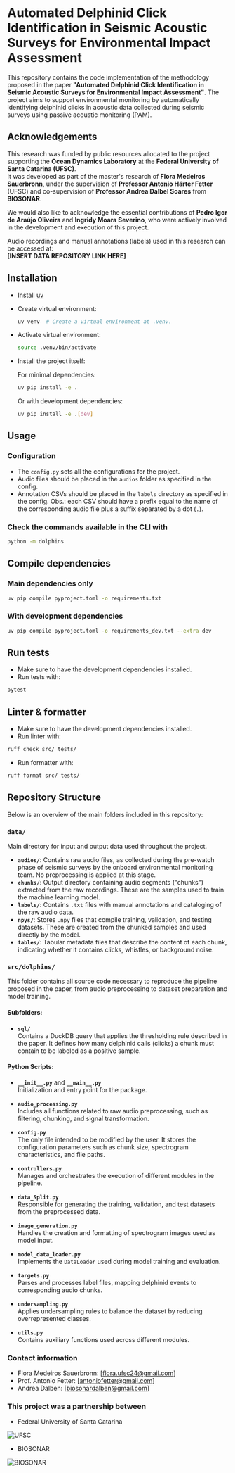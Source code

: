 # Automated Delphinid Click Identification in Seismic Acoustic Surveys for Environmental Impact Assessment

This repository contains the code implementation of the methodology proposed in the paper **"Automated Delphinid Click Identification in Seismic Acoustic Surveys for Environmental Impact Assessment"**. The project aims to support environmental monitoring by automatically identifying delphinid clicks in acoustic data collected during seismic surveys using passive acoustic monitoring (PAM).

## Acknowledgements

This research was funded by public resources allocated to the project supporting the **Ocean Dynamics Laboratory** at the **Federal University of Santa Catarina (UFSC)**.  
It was developed as part of the master's research of **Flora Medeiros Sauerbronn**, under the supervision of **Professor Antonio Härter Fetter** (UFSC) and co-supervision of **Professor Andrea Dalbel Soares** from **BIOSONAR**.

We would also like to acknowledge the essential contributions of **Pedro Igor de Araújo Oliveira** and **Ingridy Moara Severino**, who were actively involved in the development and execution of this project.

Audio recordings and manual annotations (labels) used in this research can be accessed at:  
**[INSERT DATA REPOSITORY LINK HERE]**

## Installation

* Install [uv](https://github.com/astral-sh/uv?tab=readme-ov-file#getting-started)
* Create virtual environment:
    ```bash
    uv venv  # Create a virtual environment at .venv.
    ```
* Activate virtual environment:
    ```bash
    source .venv/bin/activate
    ```
* Install the project itself:

    For minimal dependencies:
    ```bash
    uv pip install -e .
    ```
    Or with development dependencies:
    ```bash
    uv pip install -e .[dev]
    ```

## Usage

### Configuration
* The `config.py` sets all the configurations for the project.
* Audio files should be placed in the `audios` folder as specified in the config.
* Annotation CSVs should be placed in the `labels` directory as specified in the config. Obs.: each CSV should have a prefix equal to the name of the corresponding audio file plus a suffix separated by a dot (`.`).

### Check the commands available in the CLI with
```bash
python -m dolphins
```

## Compile dependencies

### Main dependencies only
```bash
uv pip compile pyproject.toml -o requirements.txt
```

### With development dependencies
```bash
uv pip compile pyproject.toml -o requirements_dev.txt --extra dev
```

## Run tests

* Make sure to have the development dependencies installed.
* Run tests with:
```bash
pytest
```

## Linter & formatter

* Make sure to have the development dependencies installed.
* Run linter with:
```bash
ruff check src/ tests/
```
* Run formatter with:
```bash
ruff format src/ tests/
```

## Repository Structure

Below is an overview of the main folders included in this repository:

### `data/`
Main directory for input and output data used throughout the project.

- **`audios/`**: Contains raw audio files, as collected during the pre-watch phase of seismic surveys by the onboard environmental monitoring team. No preprocessing is applied at this stage.
- **`chunks/`**: Output directory containing audio segments ("chunks") extracted from the raw recordings. These are the samples used to train the machine learning model.
- **`labels/`**: Contains `.txt` files with manual annotations and cataloging of the raw audio data.
- **`npys/`**: Stores `.npy` files that compile training, validation, and testing datasets. These are created from the chunked samples and used directly by the model.
- **`tables/`**: Tabular metadata files that describe the content of each chunk, indicating whether it contains clicks, whistles, or background noise.

### `src/dolphins/`
This folder contains all source code necessary to reproduce the pipeline proposed in the paper, from audio preprocessing to dataset preparation and model training.

#### Subfolders:
- **`sql/`**  
  Contains a DuckDB query that applies the thresholding rule described in the paper. It defines how many delphinid calls (clicks) a chunk must contain to be labeled as a positive sample.

#### Python Scripts:
- **`__init__.py`** and **`__main__.py`**  
  Initialization and entry point for the package.

- **`audio_processing.py`**  
  Includes all functions related to raw audio preprocessing, such as filtering, chunking, and signal transformation.

- **`config.py`**  
  The only file intended to be modified by the user. It stores the configuration parameters such as chunk size, spectrogram characteristics, and file paths.

- **`controllers.py`**  
  Manages and orchestrates the execution of different modules in the pipeline.

- **`data_Split.py`**  
  Responsible for generating the training, validation, and test datasets from the preprocessed data.

- **`image_generation.py`**  
  Handles the creation and formatting of spectrogram images used as model input.

- **`model_data_loader.py`**  
  Implements the `DataLoader` used during model training and evaluation.

- **`targets.py`**  
  Parses and processes label files, mapping delphinid events to corresponding audio chunks.

- **`undersampling.py`**  
  Applies undersampling rules to balance the dataset by reducing overrepresented classes.

- **`utils.py`**  
  Contains auxiliary functions used across different modules.

### Contact information
* Flora Medeiros Sauerbronn: [flora.ufsc24@gmail.com]
* Prof. Antonio Fetter: [antoniofetter@gmail.com]
* Andrea Dalben: [biosonardalben@gmail.com]

### This project was a partnership between 
* Federal University of Santa Catarina

![UFSC](logos/ufsc.png)


* BIOSONAR

![BIOSONAR](logos/logo_Biosonar.png)